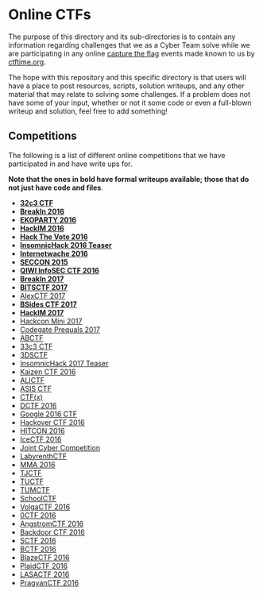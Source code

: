 __Online CTFs__
================

The purpose of this directory and its sub-directories is to contain any information regarding challenges that we as a Cyber Team solve while we are participating in any online [capture the flag][CTF] events made known to us by [ctftime.org].

The hope with this repository and this specific directory is that users will have a place to post resources, scripts, solution writeups, and any other material that may relate to solving some challenges. If a problem does not have some of your input, whether or not it some code or even a full-blown writeup and solution, feel free to add something!

Competitions
------------

The following is a list of different online competitions that we have participated in and have write ups for.

__Note that the ones in bold have formal writeups available; those that do not just have code and files__.

* [__32c3 CTF__](32c3/)
* [__BreakIn 2016__](breakin_2016/)
* [__EKOPARTY 2016__](ekoparty_2016/)
* [__HackIM 2016__](hackim_2016/)
* [__Hack The Vote 2016__](hackthevote2016/)
* [__InsomnicHack 2016 Teaser__](insomnihack_2016/)
* [__Internetwache 2016__](internetwache_2016/)
* [__SECCON 2015__](seccon_2015/)
* [__QIWI InfoSEC CTF 2016__](qiwi_infosec_ctf_2016/)
* [__BreakIn 2017__](breakin_2017/)
* [__BITSCTF 2017__](bitsctf_2017/)
* [AlexCTF 2017](alexctf_2017/)
* [__BSides CTF 2017__](bsides_ctf_2017/)
* [__HackIM 2017__](hackim_2017/)
* [Hackcon Mini 2017](hackcon_mini_2017)
* [Codegate Prequals 2017](codegate_prequals_2017/)
* [ABCTF](abctf/)
* [33c3 CTF](33c3/)
* [3DSCTF](3dsctf_2016/)
* [InsomnicHack 2017 Teaser](insomnihack2017/)
* [Kaizen CTF 2016](kaizen_2016/)
* [ALICTF](alictf/)
* [ASIS CTF](asisctf)
* [CTF(x)](ctfx)
* [DCTF 2016](dctf)
* [Google 2016 CTF](googlectf)
* [Hackover CTF 2016](hackover)
* [HITCON 2016](hitcon)
* [IceCTF 2016](icectf)
* [Joint Cyber Competition](joint_cyber_competition_2016)
* [LabyrenthCTF](labyrenth)
* [MMA 2016](mma_2016)
* [TJCTF](tjctf)
* [TUCTF](tuctf)
* [TUMCTF](tumctf)
* [SchoolCTF](schoolctf)
* [VolgaCTF 2016](volgactf_2016)
* [0CTF 2016](0ctf_2016/)
* [AngstromCTF 2016](angstomctf_2016)
* [Backdoor CTF 2016](backdoorctf_2016)
* [SCTF 2016](sctf_2016)
* [BCTF 2016](bctf_2016)
* [BlazeCTF 2016](blazectf_2016)
* [PlaidCTF 2016](plaidctf_2016)
* [LASACTF 2016](lasactf_2016)
* [PragyanCTF 2016](pragynctf_2016)

[CTF]: https://en.wikipedia.org/wiki/Capture_the_flag#Computer_security
[Cyberstakes]: https://cyberstakesonline.com/
[OverTheWire]: http://overthewire.org/
[ctftime.org]: http://ctftime.org